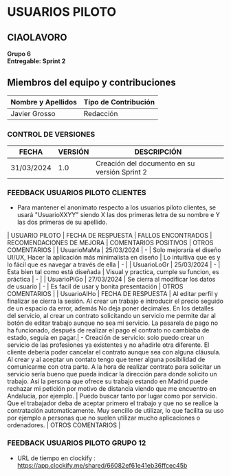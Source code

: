 # USUARIOS PILOTO

## CIAOLAVORO
**Grupo 6**
<br>
**Entregable: Sprint 2**

## Miembros del equipo y contribuciones

| Nombre y Apellidos | Tipo de Contribución |
|---------------------|-----------------------|
| Javier Grosso         | Redacción             |


### CONTROL DE VERSIONES
| FECHA      | VERSIÓN | DESCRIPCIÓN                                      |
|------------|---------|--------------------------------------------------|
| 31/03/2024 | 1.0     | Creación del documento en su versión Sprint 2    |

### FEEDBACK USUARIOS PILOTO CLIENTES
- Para mantener el anonimato respecto a los usuarios piloto clientes, se usará "UsuarioXXYY" siendo X las dos primeras letra de su nombre e Y las dos primeras de su apellido.

| USUARIO PILOTO | FECHA DE RESPUESTA     | FALLOS ENCONTRADOS | RECOMENDACIONES DE MEJORA | COMENTARIOS POSITIVOS  | OTROS COMENTARIOS |
| UsuarioMaMa | 25/03/2024    | - | Solo mejoraría el diseño UI/UX, Hacer la aplicación más minimalista en diseño  | Lo intuitiva que es y lo fácil que es navegar a través de ella  | - |
| UsuarioLoGr | 25/03/2024    | - | Esta bien tal como está diseñada | Visual y practica, cumple su funcion, es práctica | - |
| UsuarioPiGo | 27/03/2024     | Se cierra al modificar los datos de usuario | - | Es facil de usar y bonita presentación  | OTROS COMENTARIOS |
| UsuarioAlHo | FECHA DE RESPUESTA     | Al editar perfil y finalizar se cierra la sesión. Al crear un trabajo e introducir el precio seguido de un espacio da error, además No deja poner decimales. En los detalles del servicio, al crear un contrato solicitando un servicio me permite dar al botón de editar trabajo aunque no sea mi servicio. La pasarela de pago no ha funcionado, después de realizar el pago el contrato no cambiaba de estado, seguía en pagar.| - Creación de servicio: solo puedo crear un servicio de las profesiones ya existentes y no añadirle otra diferente.
El cliente debería poder cancelar el contrato aunque sea con alguna cláusula.
Al crear y al aceptar un contato tengo que tener alguna posibilidad de comunicarme con otra parte.
A la hora de realizar contrato para solicitar un servicio sería bueno que pueda indicar la dirección para donde solicito un trabajo. Así la persona que ofrece su trabajo estando en Madrid puede rechazar mi petición por motivo de distancia viendo que me encuentro en Andalucia, por ejemplo.
  | Puedo buscar tanto por lugar como por servicio. Que el trabajador deba de aceptar primero el trabajo y que no se realice la contratación automaticamente. Muy sencillo de utilizar, lo que facilita su uso por ejemplo a personas que no suelen utilizar mucho aplicaciones o ordenadores.  | OTROS COMENTARIOS |

### FEEDBACK USUARIOS PILOTO GRUPO 12

- URL de tiempo en clockify : https://app.clockify.me/shared/66082ef61e41eb36ffcec45b